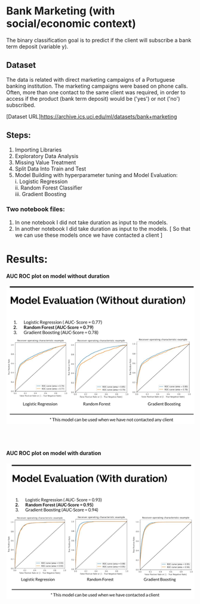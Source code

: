 # Bank Marketing (with social/economic context)

The binary classification goal is to predict if the client will subscribe a bank term deposit (variable y).

## Dataset

The data is related with direct marketing campaigns of a Portuguese banking institution. The marketing campaigns were based on phone calls. Often, more than one contact to the same client was required, in order to access if the product (bank term deposit) would be ('yes') or not ('no') subscribed.

[Dataset URL]https://archive.ics.uci.edu/ml/datasets/bank+marketing


## Steps:

1. Importing Libraries
2. Exploratory Data Analysis
3. Missing Value Treatment
4. Split Data Into Train and Test
5. Model Building with hyperparameter tuning and Model Evaluation:<br>
    i. Logistic Regression <br>
    ii. Random Forest Classifier <br>
    iii. Gradient Boosting <br>


### Two notebook files:
 1.  In one notebook I did not take duration as input to the models.
 2.  In another notebook I did take duration as input to the models. [ So that we can use these models once we have contacted a client ]


# Results:

#### AUC ROC plot on model without duration 
![Results Plot without duration](https://github.com/zyper26/Bank_Marketing_Full/blob/master/results_without_duration.png)

<br/> <br/>

#### AUC ROC plot on model with duration
![Results Plot with duration](https://github.com/zyper26/Bank_Marketing_Full/blob/master/results_duration.png)
